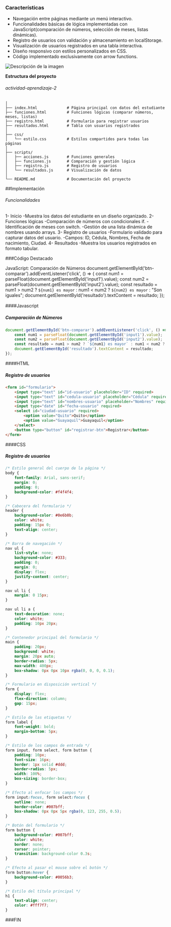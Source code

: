 ### Características

- Navegación entre páginas mediante un menú interactivo.
- Funcionalidades básicas de lógica implementadas con JavaScript(comparación de números, selección de meses, listas dinámicas).
- Registro de usuarios con validación y almacenamiento en localStorage.
- Visualización de usuarios registrados en una tabla interactiva.
- Diseño responsivo con estilos personalizados en CSS.
- Código implementado exclusivamente con arrow functions.

![Descripción de la imagen](https://ibb.co/ssHkXD3)

**Estructura del proyecto**

###### actividad-aprendizaje-2
```
│
├── index.html             # Página principal con datos del estudiante
├── funciones.html         # Funciones lógicas (comparar números, meses, listas)
├── registro.html          # Formulario para registrar usuarios
├── resultados.html        # Tabla con usuarios registrados
│
├── css/
│   └── estilo.css         # Estilos compartidos para todas las páginas
│
├── scripts/
│   ├── acciones.js        # Funciones generales
│   ├── funciones.js       # Comparación y gestión lógica
│   ├── registro.js        # Registro de usuarios
│   └── resultados.js      # Visualización de datos
│
└── README.md              # Documentación del proyecto
```

##Implementación

###### Funcionalidades
1- Inicio
-Muestra los datos del estudiante en un diseño organizado.
2- Funciones lógicas
-Comparación de números con condicionales if.
-Identificación de meses con switch.
-Gestión de una lista dinámica de nombres usando arrays.
3- 	Registro de usuarios
-Formulario validado para capturar datos del usuario.
-Campos: ID, Cédula, Nombres, Fecha de nacimiento, Ciudad.
4- Resultados
-Muestra los usuarios registrados en formato tabular.



###Código Destacado

JavaScript: Comparación de Números
 document.getElementById('btn-comparar').addEventListener('click', () => {
    const num1 = parseFloat(document.getElementById('input1').value);
    const num2 = parseFloat(document.getElementById('input2').value);
    const resultado = num1 > num2 ? `${num1} es mayor` : num1 < num2 ? `${num2} es mayor` : "Son iguales";
    document.getElementById('resultado').textContent = resultado;
});



####Javascript　
##### Comparación de Números

```javascript
document.getElementById('btn-comparar').addEventListener('click', () => {
    const num1 = parseFloat(document.getElementById('input1').value);
    const num2 = parseFloat(document.getElementById('input2').value);
    const resultado = num1 > num2 ? `${num1} es mayor` : num1 < num2 ? `${num2} es mayor` : "Son iguales";
    document.getElementById('resultado').textContent = resultado;
});
```

####HTML
##### Registro de usuarios
```html
<form id="formulario">
    <input type="text" id="id-usuario" placeholder="ID" required>
    <input type="text" id="cedula-usuario" placeholder="Cédula" required>
    <input type="text" id="nombres-usuario" placeholder="Nombres" required>
    <input type="date" id="fecha-usuario" required>
    <select id="ciudad-usuario" required>
        <option value="Quito">Quito</option>
        <option value="Guayaquil">Guayaquil</option>
    </select>
    <button type="button" id="registrar-btn">Registrar</button>
</form>

```
####CSS
##### Registro de usuarios
```css
/* Estilo general del cuerpo de la página */
body {
    font-family: Arial, sans-serif;
    margin: 0;
    padding: 0;
    background-color: #f4f4f4;
}

/* Cabecera del formulario */
header {
    background-color: #0e6b0b;
    color: white;
    padding: 15px 0;
    text-align: center;
}

/* Barra de navegación */
nav ul {
    list-style: none;
    background-color: #333;
    padding: 0;
    margin: 0;
    display: flex;
    justify-content: center;
}

nav ul li {
    margin: 0 15px;
}

nav ul li a {
    text-decoration: none;
    color: white;
    padding: 10px 20px;
}

/* Contenedor principal del formulario */
main {
    padding: 20px;
    background: white;
    margin: 20px auto;
    border-radius: 5px;
    max-width: 400px;
    box-shadow: 0px 0px 10px rgba(0, 0, 0, 0.1);
}

/* Formulario en disposición vertical */
form {
    display: flex;
    flex-direction: column;
    gap: 15px;
}

/* Estilo de las etiquetas */
form label {
    font-weight: bold;
    margin-bottom: 5px;
}

/* Estilo de los campos de entrada */
form input, form select, form button {
    padding: 10px;
    font-size: 16px;
    border: 1px solid #ddd;
    border-radius: 5px;
    width: 100%;
    box-sizing: border-box;
}

/* Efecto al enfocar los campos */
form input:focus, form select:focus {
    outline: none;
    border-color: #007bff;
    box-shadow: 0px 0px 5px rgba(0, 123, 255, 0.5);
}

/* Botón del formulario */
form button {
    background-color: #007bff;
    color: white;
    border: none;
    cursor: pointer;
    transition: background-color 0.3s;
}

/* Efecto al pasar el mouse sobre el botón */
form button:hover {
    background-color: #0056b3;
}

/* Estilo del título principal */
h1 {
    text-align: center;
    color: #fff7f7;
}
```


###FIN
